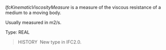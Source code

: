 ﻿_IfcKinematicViscosityMeasure_ is a measure of the viscous resistance of a medium to a moving body.

Usually measured in m2/s.

Type: REAL

> HISTORY&nbsp; New type in IFC2.0.
